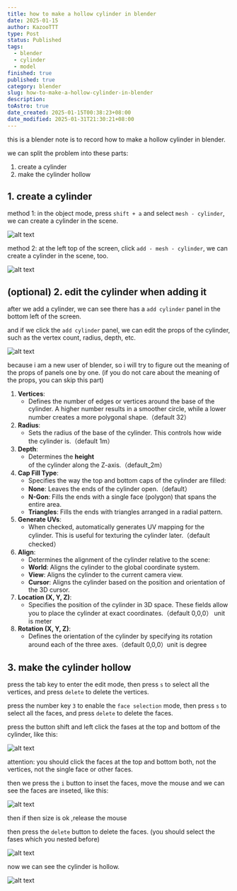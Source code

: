 ```yaml
---
title: how to make a hollow cylinder in blender
date: 2025-01-15
author: KazooTTT
type: Post
status: Published
tags:
  - blender
  - cylinder
  - model
finished: true
published: true
category: blender
slug: how-to-make-a-hollow-cylinder-in-blender
description: 
toAstro: true
date_created: 2025-01-15T00:38:23+08:00
date_modified: 2025-01-31T21:30:21+08:00
---
```


this is a blender note is to record how to make a hollow cylinder in blender.

we can split the problem into these parts:

1. create a cylinder
2. make the cylinder hollow

## 1. create a cylinder

method 1: in the object mode, press `shift + a` and select `mesh - cylinder`, we can create a cylinder in the scene.

![alt text](https://pictures.kazoottt.top/2025/01/20250115-cf0f5589dff49f5bd74887545528245b.png)

method 2: at the left top of the screen, click `add - mesh - cylinder`, we can create a cylinder in the scene, too.

![alt text](https://pictures.kazoottt.top/2025/01/20250115-3a42f7aaeffe74d9161f35d1fa18068f.png)

## (optional) 2. edit the cylinder when adding it

after we add a cylinder, we can see there has a `add cylinder` panel in the bottom left of the screen.

and if we click the `add cylinder` panel, we can edit the props of the cylinder, such as the vertex count, radius, depth, etc.

![alt text](https://pictures.kazoottt.top/2025/01/20250115-c15b02c04a8415e7f8188effa98f6bed.png)  

because i am a new user of blender,  so i will try to figure out the meaning of the props of panels one by one. (if you do not care about the meaning of the props, you can skip this part)

1. **Vertices**:
    - Defines the number of edges or vertices around the base of the cylinder. A higher number results in a smoother circle, while a lower number creates a more polygonal shape.（default 32）
2. **Radius**:
    - Sets the radius of the base of the cylinder. This controls how wide the cylinder is.（default 1m）
3. **Depth**:
    - Determines the **height** of the cylinder along the Z-axis.（default_2m）
4. **Cap Fill Type**:
    - Specifies the way the top and bottom caps of the cylinder are filled:
    - **None**: Leaves the ends of the cylinder open.（default）
    - **N-Gon**: Fills the ends with a single face (polygon) that spans the entire area.
    - **Triangles**: Fills the ends with triangles arranged in a radial pattern.
5. **Generate UVs**:
    - When checked, automatically generates UV mapping for the cylinder. This is useful for texturing the cylinder later.（default checked）
6. **Align**:
    - Determines the alignment of the cylinder relative to the scene:
    - **World**: Aligns the cylinder to the global coordinate system.
    - **View**: Aligns the cylinder to the current camera view.
    - **Cursor**: Aligns the cylinder based on the position and orientation of the 3D cursor.
7. **Location (X, Y, Z)**:
    - Specifies the position of the cylinder in 3D space. These fields allow you to place the cylinder at exact coordinates.（default 0,0,0） unit is meter
8. **Rotation (X, Y, Z)**:
    - Defines the orientation of the cylinder by specifying its rotation around each of the three axes.（default 0,0,0）unit is degree

## 3. make the cylinder hollow

press the tab key to enter the edit mode, then press `s` to select all the vertices, and press `delete` to delete the vertices.

press the number key `3` to enable the `face selection` mode, then press `s` to select all the faces, and press `delete` to delete the faces.

press the button shift and left click the fases at the top and bottom of the cylinder, like this:

![alt text](https://pictures.kazoottt.top/2025/01/20250115-94ed6520719664ee3dfebab331d0adda.png)

attention: you should click the faces at the top and bottom both, not the vertices, not the single face or other faces.

then we press the `i` button to inset the faces, move the mouse and we can see the faces are inseted, like this:

![alt text](https://pictures.kazoottt.top/2025/01/20250115-2eeef440bbc377405873689b4560b32b.png)  

then if then size is ok ,release the mouse

then press the `delete` button to delete the faces. (you should select the fases which you nested before)

![alt text](https://pictures.kazoottt.top/2025/01/20250115-6439ce14f7229427723f0694cfcae425.png)

now we can see the cylinder is hollow.

![alt text](https://pictures.kazoottt.top/2025/01/20250115-89fe97d1445513d78f54e6b99fbf45c3.png)
